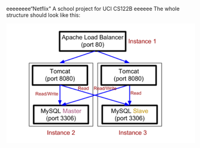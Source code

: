 eeeeeeee“Netflix"
A school project for UCI CS122B
eeeeee
The whole structure should look like this:

![image](https://github.com/cxk123/-Netflix-CS122B/blob/master/images/struture.PNG)
